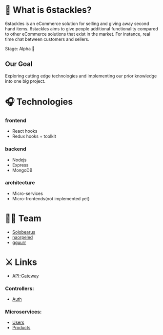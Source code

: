  # 🐙 What is 6stackles?
6stackles is an eCommerce solution for selling and giving away second hand items.
6stackles aims to give people additional functionality compared to other eCommerce solutions that exist in the market. For instance, real time chat between customers and sellers.

Stage: Alpha 🤖

## Our Goal
Exploring cutting edge technologies and implementing our prior knowledge into one big project.

# 🎧 Technologies
### frontend
- React hooks
- Redux hooks + toolkit

### backend
- Nodejs
- Express
- MongoDB

### architecture
- Micro-services
- Micro-frontends(not implemented yet)

# 🐱‍💻 Team

- [Solobearus](https://github.com/solobearus "Ivan Solobear")
- [naorpeled](https://github.com/naorpeled "Naor Peled")
- [gguurr](https://github.com/gguurr "gguurr")

# ⚔ Links
- [API-Gateway](https://github.com/Solobearus/6stackles-gateway-api "API Gateway")

### Controllers:
- [Auth](https://github.com/Solobearus/6stackles-auth-controller "Auth controller")

### Microservices:
- [Users](https://github.com/Solobearus/6stackles-users "Users Microservice")
- [Products](https://github.com/Solobearus/6stackles-products "Users Microservice")
